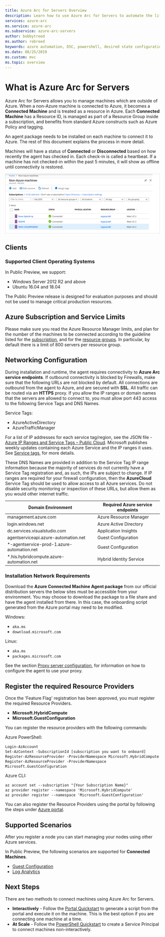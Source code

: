 ```yaml
---
title: Azure Arc for Servers Overview
description: Learn how to use Azure Arc for Servers to automate the lifecycle of infrastructure and applications.
services: azure-arc
ms.service: azure-arc
ms.subservice: azure-arc-servers
author: bobbytreed
ms.author: robreed
keywords: azure automation, DSC, powershell, desired state configuration, update management, change tracking, inventory, runbooks, python, graphical, hybrid
ms.date: 08/25/2019
ms.custom: mvc
ms.topic: overview
---
```


# What is Azure Arc for Servers

Azure Arc for Servers allows you to manage machines which are outside of Azure.
When a non-Azure machine is connected to Azure, it becomes a **Connected Machine** and is treated as a resource in Azure. Each **Connected Machine**
has a Resource ID, is managed as part of a Resource Group inside a subscription, and benefits from standard Azure constructs such as Azure Policy and tagging.

An agent package needs to be installed on each machine to connect it to Azure. The rest of this document explains the process in more detail.

Machines will have a status of **Connected** or **Disconnected** based on how recently the agent has checked in. Each check-in is called a heartbeat. If a machine has not checked-in within the past 5 minutes, it will show as offline until connectivity is restored.  <!-- For more information on troubleshooting agent connectivity, see [Troubleshooting Azure Arc for Servers](troubleshoot/arc-for-servers.md). -->

![Connected Servers](./media/overview/arc-for-servers-onboarded-servers.png)

## Clients

### Supported Client Operating Systems

In Public Preview, we support:

- Windows Server 2012 R2 and above
- Ubuntu 16.04 and 18.04

The Public Preview release is designed for evaluation purposes and should not be used to manage critical production resources.

## Azure Subscription and Service Limits

Please make sure you read the Azure Resource Manager limits, and plan for the number of the machines to be connected according to the guideline listed for the [subscription](../../azure-subscription-service-limits.md#subscription-limits---azure-resource-manager), and for the [resource groups](../../azure-subscription-service-limits.md#resource-group-limits). In particular, by default there is a limit of 800 servers per resource group.

## Networking Configuration

During installation and runtime, the agent requires connectivity to **Azure Arc service endpoints**. If outbound connectivity is blocked by Firewalls, make sure that the following URLs are not blocked by default. All connections are outbound from the agent to Azure, and are secured with **SSL**. All traffic can be routed via an **HTTPS** proxy. If you allow the IP ranges or domain names that the servers are allowed to connect to, you must allow port 443 access to the following Service Tags and DNS Names.

Service Tags:

* AzureActiveDirectory
* AzureTrafficManager

For a list of IP addresses for each service tag/region, see the JSON file - [Azure IP Ranges and Service Tags – Public Cloud](https://www.microsoft.com/download/details.aspx?id=56519). Microsoft publishes weekly updates containing each Azure Service and the IP ranges it uses. See [Service tags](https://docs.microsoft.com/azure/virtual-network/security-overview#service-tags), for more details.

These DNS Names are provided in addition to the Service Tag IP range information because the majority of services do not currently have a Service Tag registration and, as such, the IPs are subject to change. If IP ranges are required for your firewall configuration, then the **AzureCloud** Service Tag should be used to allow access to all Azure services. Do not disable security monitoring or inspection of these URLs, but allow them as you would other internet traffic.

| Domain Environment | Required Azure service endpoints |
|---------|---------|
|management.azure.com|Azure Resource Manager|
|login.windows.net|Azure Active Directory|
|dc.services.visualstudio.com|Application Insights|
|agentserviceapi.azure-automation.net|Guest Configuration|
|*-agentservice-prod-1.azure-automation.net|Guest Configuration|
|*.his.hybridcompute.azure-automation.net|Hybrid Identity Service|

### Installation Network Requirements

Download the **Azure Connected Machine Agent package** from our official distribution servers the below sites must be accessible from your environment. You may choose to download the package to a file share and have the agent installed from there. In this case, the onboarding script generated from the Azure portal may need to be modified.

Windows:

* `aka.ms`
* `download.microsoft.com`

Linux:

* `aka.ms`
* `packages.microsoft.com`

See the section [Proxy server configuration](quickstart-onboard-powershell.md#proxy-server-configuration), for information on how to configure the agent to use your proxy.

## Register the required Resource Providers

Once the 'Feature Flag' registration has been approved, you must register the required Resource Providers.

* **Microsoft.HybridCompute**
* **Microsoft.GuestConfiguration**

You can register the resource providers with the following commands:

Azure PowerShell:

```azurepowershell-interactive
Login-AzAccount
Set-AzContext -SubscriptionId [subscription you want to onboard]
Register-AzResourceProvider -ProviderNamespace Microsoft.HybridCompute
Register-AzResourceProvider -ProviderNamespace Microsoft.GuestConfiguration
```

Azure CLI:

```azurecli-interactive
az account set --subscription "{Your Subscription Name}"
az provider register --namespace 'Microsoft.HybridCompute'
az provider register --namespace 'Microsoft.GuestConfiguration'
```

You can also register the Resource Providers using the portal by following the steps under [Azure portal](../../azure-resource-manager/resource-manager-supported-services.md#azure-portal).

## Supported Scenarios

After you register a node you can start managing your nodes using other Azure services.

In Public Preview, the following scenarios are supported for **Connected Machines**.

* [Guest Configuration](../../governance/policy/concepts/guest-configuration.md)
* [Log Analytics](../../azure-monitor/log-query/get-started-portal.md)

<!-- MMA agent version 10.20.18011 and later --> 

## Next Steps

There are two methods to connect machines using Azure Arc for Servers.

* **Interactively** - Follow the [Portal Quickstart](quickstart-onboard-portal.md) to generate a script from the portal and execute it on the machine. This is the best option if you are connecting one machine at a time.
* **At Scale** - Follow the [PowerShell Quickstart](quickstart-onboard-powershell.md) to create a Service Principal to connect machines non-interactively.

